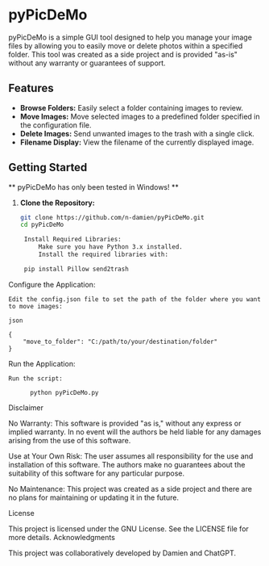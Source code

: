# pyPicDeMo
pyPicDeMo is a simple GUI tool designed to help you manage your image files by allowing you to easily move or delete photos within a specified folder. This tool was created as a side project and is provided "as-is" without any warranty or guarantees of support.

## Features

- **Browse Folders:** Easily select a folder containing images to review.
- **Move Images:** Move selected images to a predefined folder specified in the configuration file.
- **Delete Images:** Send unwanted images to the trash with a single click.
- **Filename Display:** View the filename of the currently displayed image.

## Getting Started

** pyPicDeMo has only been tested in Windows! **

1. **Clone the Repository:**
   ```bash
   git clone https://github.com/n-damien/pyPicDeMo.git
   cd pyPicDeMo

    Install Required Libraries:
        Make sure you have Python 3.x installed.
        Install the required libraries with:

    pip install Pillow send2trash

Configure the Application:

    Edit the config.json file to set the path of the folder where you want to move images:

    json

    {
        "move_to_folder": "C:/path/to/your/destination/folder"
    }

Run the Application:

    Run the script:

          python pyPicDeMo.py

Disclaimer

No Warranty: This software is provided "as is," without any express or implied warranty. In no event will the authors be held liable for any damages arising from the use of this software.

Use at Your Own Risk: The user assumes all responsibility for the use and installation of this software. The authors make no guarantees about the suitability of this software for any particular purpose.

No Maintenance: This project was created as a side project and there are no plans for maintaining or updating it in the future.

License

This project is licensed under the GNU License. See the LICENSE file for more details.
Acknowledgments

This project was collaboratively developed by Damien and ChatGPT.
